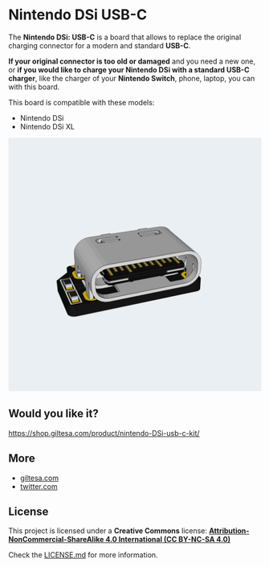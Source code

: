 # Nintendo DSi USB-C

The **Nintendo DSi: USB-C** is a board that allows to replace the original charging connector for a modern and standard **USB-C**.

**If your original connector is too old or damaged** and you need a new one, or **if you would like to charge your Nintendo DSi with a standard USB-C charger**, like the charger of your **Nintendo Switch**, phone, laptop, you can with this board.

This board is compatible with these models:

*   Nintendo DSi
*   Nintendo DSi XL

![Nintendo-DSi-USB-C](https://raw.githubusercontent.com/giltesa/Nintendo-DSi-USB-C-Kit/master/4.%20Photos/Nintendo_DSi_USB-C_v1.1.jpg)


## Would you like it?

https://shop.giltesa.com/product/nintendo-DSi-usb-c-kit/


## More

- [giltesa.com](https://giltesa.com "giltesa.com")
- [twitter.com](https://twitter.com/giltesa/status/1503669454852481024 "twitter.com")


## License

This project is licensed under a **Creative Commons** license:
**[Attribution-NonCommercial-ShareAlike 4.0 International (CC BY-NC-SA 4.0) ](https://creativecommons.org/licenses/by-nc-sa/4.0/)**

Check the [LICENSE.md](LICENSE.md) for more information.